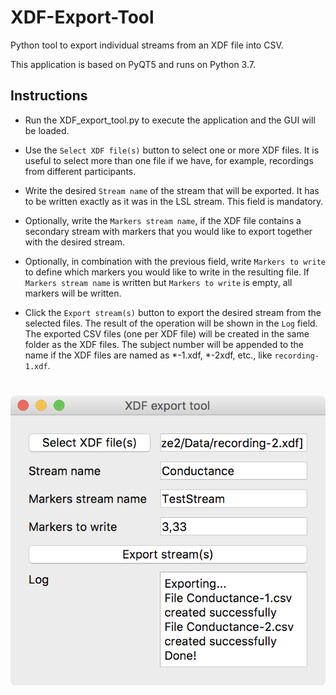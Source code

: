 # XDF-Export-Tool
Python tool to export individual streams from an XDF file into CSV.

This application is based on PyQT5 and runs on Python 3.7.

## Instructions

* Run the XDF_export_tool.py to execute the application and the GUI will be loaded.

* Use the `Select XDF file(s)` button to select one or more XDF files. It is useful to select more than one file if we have, for example, recordings from different participants.

* Write the desired `Stream name` of the stream that will be exported. It has to be written exactly as it was in the LSL stream. This field is mandatory.

* Optionally, write the `Markers stream name`, if the XDF file contains a secondary stream with markers that you would like to export together with the desired stream.

* Optionally, in combination with the previous field, write `Markers to write` to define which markers you would like to write in the resulting file. If `Markers stream name` is written but `Markers to write` is empty, all markers will be written.

* Click the `Export stream(s)` button to export the desired stream from the selected files. The result of the operation will be shown in the `Log` field. The exported CSV files (one per XDF file) will be created in the same folder as the XDF files. The subject number will be appended to the name if the XDF files are named as *-1.xdf, *-2xdf, etc., like `recording-1.xdf`.

# ![Screnshot](https://raw.githubusercontent.com/HectorCarral/XDF-Export-Tool/master/Screenshot.png)
